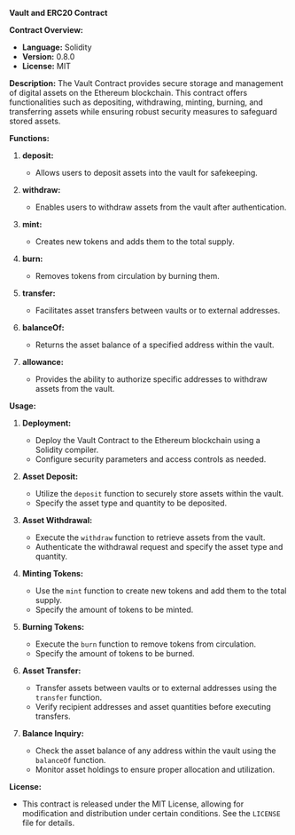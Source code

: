 **Vault  and ERC20 Contract**

**Contract Overview:**
- **Language:** Solidity
- **Version:** 0.8.0
- **License:** MIT

**Description:**
The Vault Contract provides secure storage and management of digital assets on the Ethereum blockchain. This contract offers functionalities such as depositing, withdrawing, minting, burning, and transferring assets while ensuring robust security measures to safeguard stored assets.

**Functions:**

1. **deposit:**  
   - Allows users to deposit assets into the vault for safekeeping.

2. **withdraw:**  
   - Enables users to withdraw assets from the vault after authentication.

3. **mint:**  
   - Creates new tokens and adds them to the total supply.

4. **burn:**  
   - Removes tokens from circulation by burning them.

5. **transfer:**  
   - Facilitates asset transfers between vaults or to external addresses.

6. **balanceOf:**  
   - Returns the asset balance of a specified address within the vault.

7. **allowance:**  
   - Provides the ability to authorize specific addresses to withdraw assets from the vault.

**Usage:**
1. **Deployment:**
   - Deploy the Vault Contract to the Ethereum blockchain using a Solidity compiler.
   - Configure security parameters and access controls as needed.

2. **Asset Deposit:**
   - Utilize the `deposit` function to securely store assets within the vault.
   - Specify the asset type and quantity to be deposited.

3. **Asset Withdrawal:**
   - Execute the `withdraw` function to retrieve assets from the vault.
   - Authenticate the withdrawal request and specify the asset type and quantity.

4. **Minting Tokens:**
   - Use the `mint` function to create new tokens and add them to the total supply.
   - Specify the amount of tokens to be minted.

5. **Burning Tokens:**
   - Execute the `burn` function to remove tokens from circulation.
   - Specify the amount of tokens to be burned.

6. **Asset Transfer:**
   - Transfer assets between vaults or to external addresses using the `transfer` function.
   - Verify recipient addresses and asset quantities before executing transfers.

7. **Balance Inquiry:**
   - Check the asset balance of any address within the vault using the `balanceOf` function.
   - Monitor asset holdings to ensure proper allocation and utilization.

**License:**
- This contract is released under the MIT License, allowing for modification and distribution under certain conditions. See the `LICENSE` file for details.
